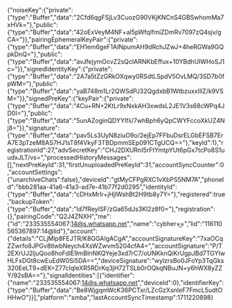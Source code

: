 {"noiseKey":{"private":{"type":"Buffer","data":"2Cfd6qgFSjLv3CuozG90VKjKNCnS4GBSwhomMa7xHVk="},"public":{"type":"Buffer","data":"42oExVeyM4NF+al5pWfqIfmiZDmRv7097zQ4sjv/gCA="}},"pairingEphemeralKeyPair":{"private":{"type":"Buffer","data":"EH1em6geF1AINpumAH9dRchJZwJ+4heRGWa9GQpkDnQ="},"public":{"type":"Buffer","data":"avJfejymOcvZ2sQcIARNKbEffux+10YBdhUIWHoSJ1c="}},"signedIdentityKey":{"private":{"type":"Buffer","data":"2A7a5tZzGRkOXqwy0RSdtLSpdV5OvLMQ/3SD7b0fpWM="},"public":{"type":"Buffer","data":"yaB748m1Lr2QWSdPJ32QgdxbB1WtbzuxxlIlZ/k9VSM="}},"signedPreKey":{"keyPair":{"private":{"type":"Buffer","data":"4Cu+RN+2KtLr9xNxkAH3xwdsL2JE1V3s68cWPq4JD0I="},"public":{"type":"Buffer","data":"5unAZoginQDYYIfii/7whBph6yQpCWYFccoXkUZ4Nj8="}},"signature":{"type":"Buffer","data":"pav5Ls3UyN8ziuO9o/2ejEp7FFbuDsrELGbEFSB7ErA7E3pTzeM8AS7HJ1sT8f4VkyF3TBDpmmSEp091CTgUCQ=="},"keyId":1},"registrationId":27,"advSecretKey":"CHJ2DXURnI5rFtYmtpYUt6pGx7tcPo8S1uudxJLT/vs=","processedHistoryMessages":[],"nextPreKeyId":31,"firstUnuploadedPreKeyId":31,"accountSyncCounter":0,"accountSettings":{"unarchiveChats":false},"deviceId":"gtMyCFPgRXC1vXbPS5NM7A","phoneId":"bbb281aa-41a6-41a3-ad7e-41b77f2d0295","identityId":{"type":"Buffer","data":"cDHxMrIr+jHjlWshBt2H9tb8y7Y="},"registered":true,"backupToken":{"type":"Buffer","data":"Id7fReyISF/zGa65dJs3KI2z8f0="},"registration":{},"pairingCode":"Q2J4ZNXH","me":{"id":"233535554067:14@s.whatsapp.net","name":"cybher×͜×⁩","lid":"116110565367897:14@lid"},"account":{"details":"CLjMlp8FEJTR/K8GGAIgACgA","accountSignatureKey":"7xaOCqZZwrfo8JPGv8tlwbNeych4XsWZwvm5204cfA4=","accountSignature":"P/T2EXrUJ2ljuQoo8hoFdlE9mBInNKQYeje3xd7rC7/oUNKknQiKrUgpJBd7TGYIwHLFxDGt8cwEuEdW0Si5DA==","deviceSignature":"wylzrsBo0JFoYp3TqGks320EeLT9+dEK+Z77cIqleXR5RDrKq3jH72TSLb0rOQkqNBuJN+y6hWX8yZZY/92sBA=="},"signalIdentities":[{"identifier":{"name":"233535554067:14@s.whatsapp.net","deviceId":0},"identifierKey":{"type":"Buffer","data":"Be8WjgqmWcK36PCTxr/LZcGzXsnIeF7FmcL5udtOHHwO"}}],"platform":"smba","lastAccountSyncTimestamp":1711220898}
